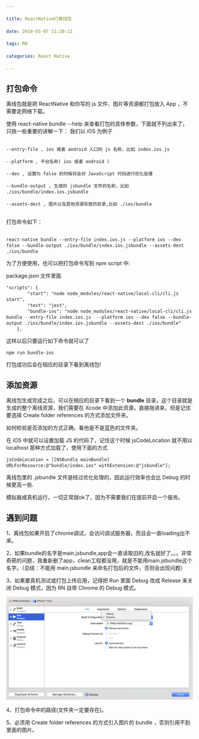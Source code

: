 ```yaml
---

title: ReactNative打离线包

date: 2018-03-07 11:20:11

tags: RN

categories: React Native

---
```


## 打包命令

离线包就是把 ReactNative 和你写的 js 文件、图片等资源都打包放入 App ，不需要走网络下载。

使用 react-native bundle --help 来查看打包的具体参数，下面就不列出来了，只挑一些重要的讲解一下：
我们以 iOS 为例子

```

--entry-file , ios 或者 android 入口的 js 名称，比如 index.ios.js

--platform , 平台名称( ios 或者 android )

--dev , 设置为 false 的时候将会对 JavaScript 代码进行优化处理

--bundle-output , 生成的 jsbundle 文件的名称，比如 ./ios/bundle/index.ios.jsbundle

--assets-dest , 图片以及其他资源存放的目录,比如 ./ios/bundle


```

打包命令如下：

```

react-native bundle --entry-file index.ios.js --platform ios --dev false --bundle-output ./ios/bundle/index.ios.jsbundle --assets-dest ./ios/bundle

```

为了方便使用，也可以把打包命令写到 npm script 中:

package.json 文件里面

```
"scripts": {
		"start": "node node_modules/react-native/local-cli/cli.js start",
		"test": "jest",
		"bundle-ios": "node node_modules/react-native/local-cli/cli.js bundle --entry-file index.ios.js  --platform ios --dev false --bundle-output ./ios/bundle/index.ios.jsbundle --assets-dest ./ios/bundle"
	},
```

这样以后只要运行如下命令就可以了

```
npm run bundle-ios
```

打包成功后会在相应的目录下看到离线包!

## 添加资源

离线包生成完成之后，可以在相应的目录下看到一个 **bundle** 目录，这个目录就是生成的整个离线资源，我们需要在 Xcode 中添加此资源，直接拖进来，但是记住要选择 Create folder references 的方式添加文件夹。

如何检验是否添加的方式正确，看他是不是蓝色的文件夹。

在 iOS 中就可以设置加载 JS 的代码了，记住这个时候 jsCodeLocation 就不用以 localhost 那种方式加载了，使用下面的方式

```
jsCodeLocation = [[NSBundle mainBundle] URLForResource:@"bundle/index.ios" withExtension:@"jsbundle"];
```

离线包里的 .jsbundle 文件是经过优化处理的，因此运行效率也会比 Debug 的时候更高一些.

模拟器或真机运行，一切正常就ok了，因为不需要我们在提前开启一个服务。


## 遇到问题

1、离线包如果开启了chrome调试，会访问调试服务器，而且会一直loading出不来。

2、如果bundle的名字是main.jsbundle,app会一直读取旧的,改名就好了。。。非常奇葩的问题，我重新删了app，clean工程都没用，就是不能用main.jsbundle这个名字。（总结：不能用 main.jsbundle 来命名打包后的文件，否则会出现问题）

3、如果要真机测试或打包上传应用，记得把 Run 里面 Debug 改成 Release 来关闭 Debug 模式，因为 RN 自带 Chrome 的 Debug 模式。

![](https://github.com/huangzhifei/blog-web/raw/master/source/_posts/images/RN-Re.png)

4、打包命令中的路径(文件夹一定要存在)。

5、必须用 Create folder references 的方式引入图片的 bundle ，否则引用不到里面的图片。